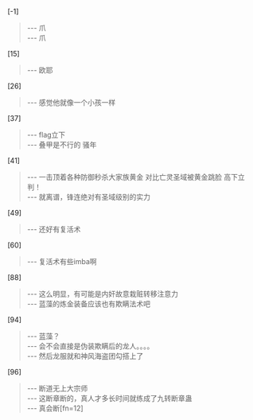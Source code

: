 
[-1] 
>--- 爪<br>
>--- 爪<br>

[15] 
>--- 欧耶<br>

[26] 
>--- 感觉他就像一个小孩一样<br>

[37] 
>--- flag立下<br>
>--- 叠甲是不行的
骚年<br>

[41] 
>--- 一击顶着各种防御秒杀大家族黄金 对比亡灵圣域被黄金跳脸 高下立判！<br>
>--- 就离谱，锋连绝对有圣域级别的实力<br>

[49] 
>--- 还好有复活术<br>

[60] 
>--- 复活术有些imba啊<br>

[88] 
>--- 这么明显，有可能是内奸故意栽赃转移注意力<br>
>--- 蓝藻的炼金装备应该也有欺瞒法术吧<br>

[94] 
>--- 蓝藻？<br>
>--- 会不会直接是伪装欺瞒后的龙人。。。。<br>
>--- 然后龙服就和神风海盗团勾搭上了<br>

[96] 
>--- 断道无上大宗师<br>
>--- 这断章断的，真人才多长时间就练成了九转断章蛊<br>
>--- 真会断[fn=12]<br>
